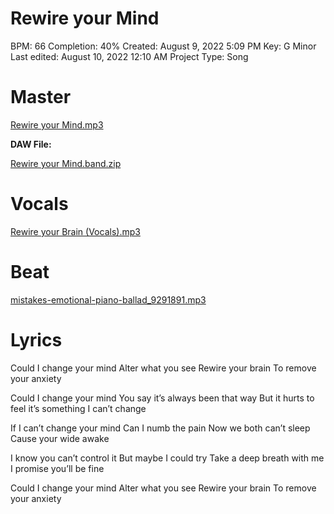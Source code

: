 # Rewire your Mind

BPM: 66
Completion: 40%
Created: August 9, 2022 5:09 PM
Key: G Minor
Last edited: August 10, 2022 12:10 AM
Project Type: Song

# Master

[Rewire your Mind.mp3](Rewire%20your%20Mind%20934e7a5cede04efb86cce4c14d63d09a/Rewire_your_Mind.mp3)

 **DAW File:**

[Rewire your Mind.band.zip](Rewire%20your%20Mind%20934e7a5cede04efb86cce4c14d63d09a/Rewire_your_Mind.band.zip)

# Vocals

[Rewire your Brain (Vocals).mp3](Rewire%20your%20Mind%20934e7a5cede04efb86cce4c14d63d09a/Rewire_your_Brain_(Vocals).mp3)

# Beat

[mistakes-emotional-piano-ballad_9291891.mp3](Rewire%20your%20Mind%20934e7a5cede04efb86cce4c14d63d09a/mistakes-emotional-piano-ballad_9291891.mp3)

# Lyrics

Could I change your mind
Alter what you see
Rewire your brain
To remove your anxiety

Could I change your mind
You say it’s always been that way
But it hurts to feel it’s something I can’t change

If I can’t change your mind
Can I numb the pain
Now we both can’t sleep
Cause your wide awake

I know you can’t control it
But maybe I could try
Take a deep breath with me
I promise you’ll be fine

Could I change your mind
Alter what you see
Rewire your brain
To remove your anxiety